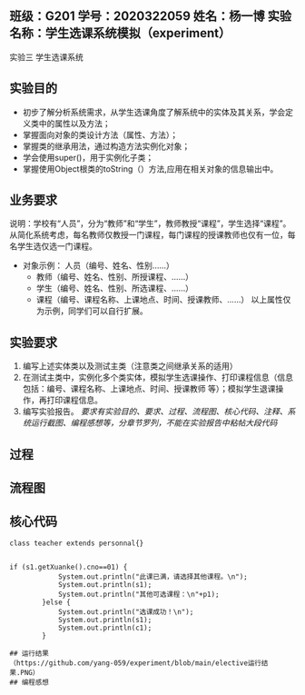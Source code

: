## 班级：G201  学号：2020322059  姓名：杨一博  实验名称：学生选课系统模拟（experiment）
实验三 学生选课系统
## 实验目的
+ 初步了解分析系统需求，从学生选课角度了解系统中的实体及其关系，学会定义类中的属性以及方法；
+ 掌握面向对象的类设计方法（属性、方法）；
+ 掌握类的继承用法，通过构造方法实例化对象；
+ 学会使用super()，用于实例化子类；
+ 掌握使用Object根类的toString（）方法,应用在相关对象的信息输出中。
## 业务要求
说明：学校有“人员”，分为“教师”和“学生”，教师教授“课程”，学生选择“课程”。从简化系统考虑，每名教师仅教授一门课程，每门课程的授课教师也仅有一位，每名学生选仅选一门课程。
+ 对象示例：	人员（编号、姓名、性别……）
  - 教师（编号、姓名、性别、所授课程、……）
  - 学生（编号、姓名、性别、所选课程、……）
  - 课程（编号、课程名称、上课地点、时间、授课教师、……）
以上属性仅为示例，同学们可以自行扩展。
## 实验要求
1. 编写上述实体类以及测试主类（注意类之间继承关系的适用）
2. 在测试主类中，实例化多个类实体，模拟学生选课操作、打印课程信息（信息包括：编号、课程名称、上课地点、时间、授课教师 等）；模拟学生退课操作，再打印课程信息。
3. 编写实验报告。
*要求有实验目的、要求、过程、流程图、核心代码、注释、系统运行截图、编程感想等，分章节罗列，不能在实验报告中粘帖大段代码*
## 过程

## 流程图

## 核心代码
```
class teacher extends personnal{}
```
```

```
```
if (s1.getXuanke().cno==01) {
			System.out.println("此课已满，请选择其他课程。\n");
			System.out.println(s1);
		    System.out.println("其他可选课程：\n"+p1);		
		}else {
			System.out.println("选课成功！\n");
			System.out.println(s1);
			System.out.println(c1);
		}
```
```
## 运行结果
（https://github.com/yang-059/experiment/blob/main/elective运行结果.PNG）
## 编程感想
